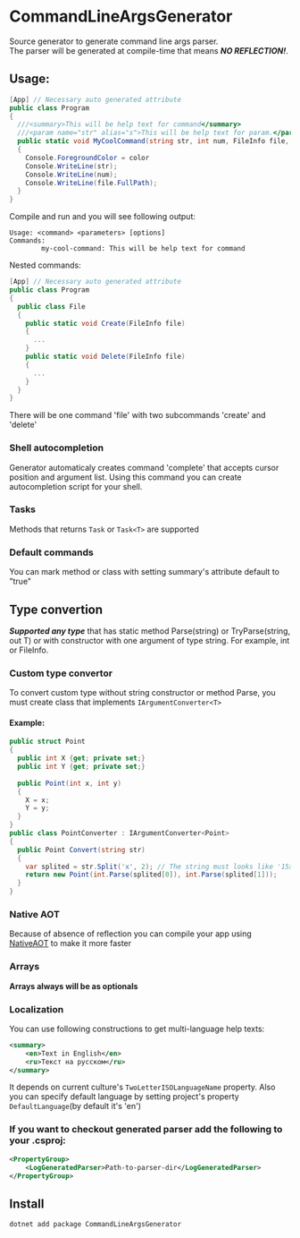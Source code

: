 # CommandLineArgsGenerator
Source generator to generate command line args parser.   
The parser will be generated at compile-time that means ***NO REFLECTION!***.
## Usage:
```cs
[App] // Necessary auto generated attribute
public class Program
{
  ///<summary>This will be help text for command</summary>
  ///<param name="str" alias="s">This will be help text for param.</param>
  public static void MyCoolCommand(string str, int num, FileInfo file, /* color is optional parameter */ ConsoleColor color = ConsoleColor.Grey)
  {
    Console.ForegroundColor = color
    Console.WriteLine(str);
    Console.WriteLine(num);
    Console.WriteLine(file.FullPath);
  }
}
```
Compile and run and you will see following output:
```
Usage: <command> <parameters> [options]
Commands:
        my-cool-command: This will be help text for command
```
Nested commands:
```cs
[App] // Necessary auto generated attribute
public class Program
{
  public class File 
  {
    public static void Create(FileInfo file)
    {
      ...
    }
    public static void Delete(FileInfo file)
    {
      ...
    }
  }
}
```
There will be one command 'file' with two subcommands 'create' and 'delete'

### Shell autocompletion
Generator automaticaly creates command 'complete' that accepts cursor position and argument list. 
Using this command you can create autocompletion script for your shell.

### Tasks
Methods that returns `Task` or `Task<T>` are supported
### Default commands
You can mark method or class with setting summary's attribute default to "true" 
## Type convertion
***Supported any type*** that has static method Parse(string) or TryParse(string, out T) or with constructor with one argument of type string.
For example, int or FileInfo.
### Custom type convertor
To convert custom type without string constructor or method Parse, you must create class that implements `IArgumentConverter<T>`
#### Example:
```cs
public struct Point
{
  public int X {get; private set;}
  public int Y {get; private set;}
  
  public Point(int x, int y)
  {
    X = x;
    Y = y;
  }
}
public class PointConverter : IArgumentConverter<Point> 
{
  public Point Convert(string str)
  {
    var splited = str.Split('x', 2); // The string must looks like '15x25'
    return new Point(int.Parse(splited[0]), int.Parse(splited[1])); 
  }
}
```
### Native AOT
Because of absence of reflection you can compile your app using [NativeAOT](https://github.com/dotnet/runtimelab/tree/feature/NativeAOT/) to make it more faster
### Arrays
**Arrays always will be as optionals**
### Localization
You can use following constructions to get multi-language help texts:
```xml
<summary>
    <en>Text in English</en>
    <ru>Текст на русском</ru>
</summary>
```
It depends on current culture's `TwoLetterISOLanguageName` property.
Also you can specify default language by setting project's property `DefaultLanguage`(by default it's 'en')
### If you want to checkout generated parser add the following to your .csproj:
```xml
<PropertyGroup>
    <LogGeneratedParser>Path-to-parser-dir</LogGeneratedParser>
</PropertyGroup>
``` 
## Install
```
dotnet add package CommandLineArgsGenerator
```
